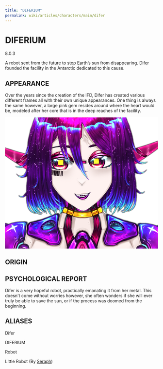 ```yaml
---
title: "DIFERIUM"
permalink: wiki/articles/characters/main/difer
---
```

# DIFERIUM
<span class="version">8.0.3</span> 

A robot sent from the future to stop Earth’s sun from disappearing. Difer founded the facility in the Antarctic dedicated to this cause.
## APPEARANCE
Over the years since the creation of the IFD, Difer has created various different frames all with their own unique appearances. One thing is always the same however, a large pink gem resides around where the heart would be, modeled after her core that is in the deep reaches of the facility.

![Headshot of Difer's latest frame, Version 8.](/articles/img/difer.png)
## ORIGIN

## PSYCHOLOGICAL REPORT
Difer is a very hopeful robot, practically emanating it from her metal. This doesn't come without worries however, she often wonders if she will ever truly be able to save the sun, or if the process was doomed from the beginning.

## ALIASES
Difer

DIFERIUM

Robot

Little Robot (By [Seraph](/wiki/articles/characters/main/seraph))